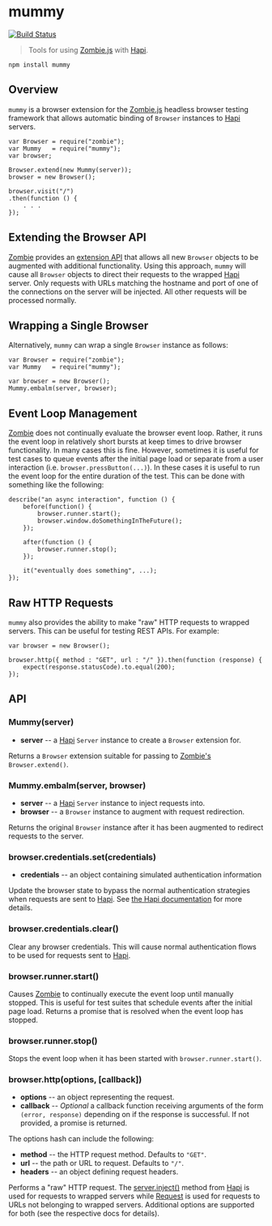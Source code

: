 mummy
=====

[![Build Status](https://travis-ci.org/jagoda/mummy.svg?branch=master)](https://travis-ci.org/jagoda/mummy)

> Tools for using [Zombie.js][zombie] with [Hapi][hapi].

	npm install mummy

## Overview

`mummy` is a browser extension for the [Zombie.js][zombie] headless browser
testing framework that allows automatic binding of `Browser` instances to
[Hapi][hapi] servers.

	var Browser = require("zombie");
	var Mummy   = require("mummy");
	var browser;
	
	Browser.extend(new Mummy(server));
	browser = new Browser();
	
	browser.visit("/")
	.then(function () {
		. . .
	});


## Extending the Browser API

[Zombie][zombie] provides an [extension API][zombie-ext] that allows all new
`Browser` objects to be augmented with additional functionality. Using this
approach, `mummy` will cause all `Browser` objects to direct their requests to
the wrapped [Hapi][hapi] server. Only requests with URLs matching the hostname
and port of one of the connections on the server will be injected. All other
requests will be processed normally.

## Wrapping a Single Browser

Alternatively, `mummy` can wrap a single `Browser` instance as follows:

	var Browser = require("zombie");
	var Mummy   = require("mummy");

	var browser = new Browser();
	Mummy.embalm(server, browser);

## Event Loop Management

[Zombie][zombie] does not continually evaluate the browser event loop. Rather,
it runs the event loop in relatively short bursts at keep times to drive browser
functionality. In many cases this is fine. However, sometimes it is useful for
test cases to queue events after the initial page load or separate from a user
interaction (i.e. `browser.pressButton(...)`). In these cases it is useful to
run the event loop for the entire duration of the test. This can be done with
something like the following:

	describe("an async interaction", function () {
		before(function() {
			browser.runner.start();
			browser.window.doSomethingInTheFuture();
		});

		after(function () {
			browser.runner.stop();
		});

		it("eventually does something", ...);
	});


## Raw HTTP Requests

`mummy` also provides the ability to make "raw" HTTP requests to wrapped
servers. This can be useful for testing REST APIs. For example:

	var browser = new Browser();

	browser.http({ method : "GET", url : "/" }).then(function (response) {
		expect(response.statusCode).to.equal(200);
	});

## API

### Mummy(server)

 + **server** -- a [Hapi][hapi] `Server` instance to create a `Browser`
   extension for.

Returns a `Browser` extension suitable for passing to [Zombie's][zombie]
`Browser.extend()`.

### Mummy.embalm(server, browser)

 + **server** -- a [Hapi][hapi] `Server` instance to inject requests into.
 + **browser** -- a `Browser` instance to augment with request redirection.

Returns the original `Browser` instance after it has been augmented to redirect
requests to the server.

### browser.credentials.set(credentials)

 + **credentials** -- an object containing simulated authentication information

Update the browser state to bypass the normal authentication strategies when
requests are sent to [Hapi][hapi]. See [the Hapi documentation][hapi-inject]
for more details.

### browser.credentials.clear()

Clear any browser credentials. This will cause normal authentication flows to
be used for requests sent to [Hapi][hapi].

### browser.runner.start()

Causes [Zombie][zombie] to continually execute the event loop until manually
stopped. This is useful for test suites that schedule events after the initial
page load. Returns a promise that is resolved when the event loop has stopped.

### browser.runner.stop()

Stops the event loop when it has been started with `browser.runner.start()`.

### browser.http(options, [callback])

 + **options** -- an object representing the request.
 + **callback** -- _Optional_ a callback function receiving arguments of the
   form `(error, response)` depending on if the response is successful. If not
   provided, a promise is returned.

The options hash can include the following:

 + **method** -- the HTTP request method. Defaults to `"GET"`.
 + **url** -- the path or URL to request. Defaults to `"/"`.
 + **headers** -- an object defining request headers.

Performs a "raw" HTTP request. The [server.inject()][hapi-inject] method from
[Hapi][hapi] is used for requests to wrapped servers while [Request][request] is
used for requests to URLs not belonging to wrapped servers. Additional options
are supported for both (see the respective docs for details).

[hapi]: https://github.com/hapijs/hapi "Hapi"
[hapi-inject]: https://github.com/hapijs/hapi/blob/master/API.md#serverinjectoptions-callback "server.inject()"
[request]: https://github.com/request/request "Request"
[zombie]: https://github.com/assaf/zombie "Zombie.js"
[zombie-ext]: https://github.com/assaf/zombie#extending-the-browser "Zombie Extensions"
